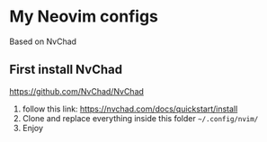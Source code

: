 # My Neovim configs
Based on NvChad

## First install NvChad
https://github.com/NvChad/NvChad
1. follow this link: https://nvchad.com/docs/quickstart/install
2. Clone and replace everything inside this folder
`~/.config/nvim/`
3. Enjoy

